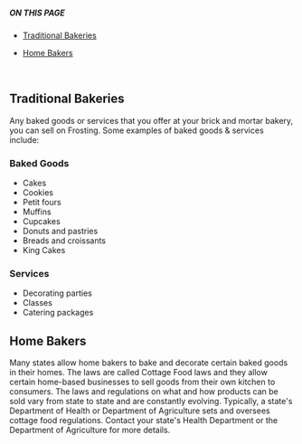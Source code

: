 <section class="callout-blue">
  <h5>ON THIS PAGE</h5>
  <p>

- [Traditional Bakeries](#traditional-bakeries)
- [Home Bakers](#home-bakers)
  
  </p>
</section>
<br>  

## Traditional Bakeries

Any baked goods or services that you offer at your brick and mortar bakery, you can sell on Frosting.  Some examples of baked goods & services include:

### Baked Goods

- Cakes
- Cookies
- Petit fours
- Muffins
- Cupcakes
- Donuts and pastries
- Breads and croissants
- King Cakes

### Services

- Decorating parties
- Classes
- Catering packages

## Home Bakers

Many states allow home bakers to bake and decorate certain baked goods in their homes.  The laws are called Cottage Food laws and they allow certain home-based businesses to sell goods from their own kitchen to consumers.  The laws and regulations on what and how products can be sold vary from state to state and are constantly evolving.  Typically, a state's Department of Health or Department of Agriculture sets and oversees cottage food regulations.  Contact your state's Health Department or the Department of Agriculture for more details.